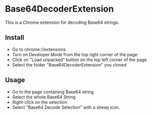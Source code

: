 # Base64DecoderExtension
This is a Chrome extension for decoding Base64 strings.

## Install
- Go to chrome://extensions
- Turn on Developer Mode from the top right corner of the page
- Click on "Load unpacked" button on the top left corner of the page
- Select the folder "Base64DecoderExtension" you cloned

## Usage
- Go to the page containing Base64 string
- Select the whole Base64 String
- Right-click on the selection
- Select "Base64 Decode Selection" with a sheep icon.
